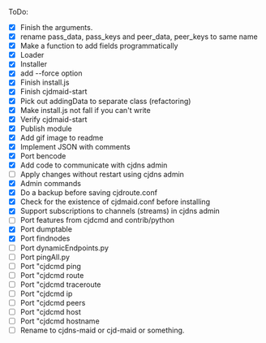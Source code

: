 ToDo:
- [x] Finish the arguments.
- [x] rename pass_data, pass_keys and peer_data, peer_keys to same name
- [x] Make a function to add fields programmatically
- [x] Loader
- [x] Installer
- [x] add --force option
- [x] Finish install.js
- [x] Finish cjdmaid-start
- [x] Pick out addingData to separate class (refactoring)
- [x] Make install.js not fall if you can't write
- [x] Verify cjdmaid-start
- [x] Publish module
- [x] Add gif image to readme
- [x] Implement JSON with comments
- [x] Port bencode
- [x] Add code to communicate with cjdns admin
- [ ] Apply changes without restart using cjdns admin
- [x] Admin commands
- [x] Do a backup before saving cjdroute.conf
- [x] Check for the existence of cjdmaid.conf before installing
- [x] Support subscriptions to channels (streams) in cjdns admin
- [ ] Port features from cjdcmd and contrib/python
- [x] Port dumptable
- [x] Port findnodes
- [ ] Port dynamicEndpoints.py
- [ ] Port pingAll.py
- [ ] Port "cjdcmd ping
- [ ] Port "cjdcmd route
- [ ] Port "cjdcmd traceroute
- [ ] Port "cjdcmd ip
- [ ] Port "cjdcmd peers
- [ ] Port "cjdcmd host
- [ ] Port "cjdcmd hostname
- [ ] Rename to cjdns-maid or cjd-maid or something.
